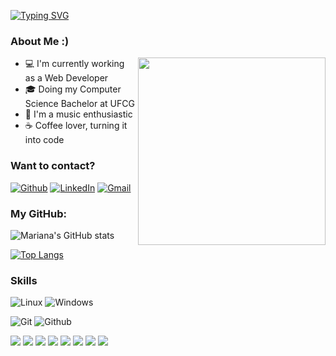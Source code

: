 [![Typing SVG](https://readme-typing-svg.herokuapp.com?font=Roboto&color=F793A9&size=25&lines=Hi!+I'm+Mariana+;Full+stack+web+developer+)](https://git.io/typing-svg)

<h3>About Me :)</h3>
<img src="https://user-images.githubusercontent.com/62628408/116943768-2315aa80-ac6c-11eb-86ff-606147a5b939.gif" align="right" width="300px">
<ul >
  <li> 💻 I'm currently working as a Web Developer </li>
  <li> 🎓 Doing my Computer Science Bachelor at UFCG </li>
  <li> 🎯 I'm a music enthusiastic </li>
  <li> ☕ Coffee lover, turning it into code </li>
</li>
</ul>
  
<div align="left">

<h3> Want to contact?</h3>

<p align="left">

[![Github](https://img.shields.io/badge/-Github-181717?style=for-the-badge&logo=Github&logoColor=white)](https://github.com/marianacoimbra)
[![LinkedIn](https://img.shields.io/badge/-LinkedIn-0077B5?style=for-the-badge&logo=LinkedIn&logoColor=white)](https://www.linkedin.com/in/mariana-coimbra-87087118b/)
[![Gmail](https://img.shields.io/badge/-Gmail-red?style=for-the-badge&logo=Gmail&logoColor=white)](mailto:mariana.coimbra@ccc.ufcg.edu.br)

  </p>
</div>

<div align="left">
<h3>My GitHub: </h3>
  
![Mariana's GitHub stats](https://github-readme-stats.vercel.app/api?username=marianacoimbra&show_icons=true&theme=cobalt&count_private=true)

[![Top Langs](https://github-readme-stats.vercel.app/api/top-langs/?username=marianacoimbra&show_icons=true&theme=cobalt&&langs_count=20&layout=compact)](https://github.com/anuraghazra/github-readme-stats)

<h3>Skills</h3>

![Linux](https://img.shields.io/badge/-Linux-FCC624?logo=Linux&style=for-the-badge&logoColor=black)
![Windows](https://img.shields.io/badge/-Windows-999999?logo=Windows&style=for-the-badge&logoColor=white)

![Git](https://img.shields.io/badge/-Git-F05032?logo=Git&style=for-the-badge&logoColor=white)
![Github](https://img.shields.io/badge/-Github-181717?logo=Github&style=for-the-badge&logoColor=white)

<p>
<img src="https://img.shields.io/badge/React-20232A?style=for-the-badge&logo=react&logoColor=61DAFB" />
<img src="https://img.shields.io/badge/HTML5-E34F26?style=for-the-badge&logo=html5&logoColor=white" />
<img src="https://img.shields.io/badge/CSS3-1572B6?style=for-the-badge&logo=css3&logoColor=white" />
<img src="https://img.shields.io/badge/Java-ED8B00?style=for-the-badge&logo=java&logoColor=white" />
<img src="https://img.shields.io/badge/Spring-6DB33F?style=for-the-badge&logo=spring&logoColor=white" />
<img src="https://img.shields.io/badge/php-%23777BB4.svg?style=for-the-badge&logo=php&logoColor=white" />
<img src="https://img.shields.io/badge/angular.js-%23E23237.svg?style=for-the-badge&logo=angularjs&logoColor=white" />
<img src="https://img.shields.io/badge/javascript-%23323330.svg?style=for-the-badge&logo=javascript&logoColor=%23F7DF1E" />
</p>

</div>

